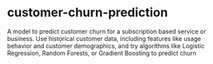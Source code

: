 # customer-churn-prediction
  A model to predict customer churn for a subscription based service or business. Use historical customer data, including  features like usage behavior and customer demographics, and try  algorithms like Logistic Regression, Random Forests, or Gradient  Boosting to predict churn
